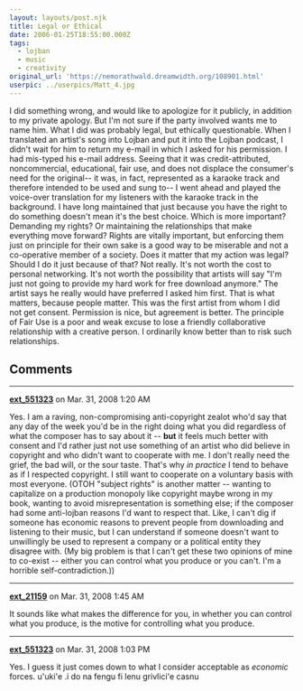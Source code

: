 ```yaml
---
layout: layouts/post.njk
title: Legal or Ethical
date: 2006-01-25T18:55:00.000Z
tags:
  - lojban
  - music
  - creativity
original_url: 'https://nemorathwald.dreamwidth.org/108901.html'
userpic: ../userpics/Matt_4.jpg
---
```

I did something wrong, and would like to apologize for it publicly, in addition to my private apology. But I'm not sure if the party involved wants me to name him. What I did was probably legal, but ethically questionable. When I translated an artist's song into Lojban and put it into the Lojban podcast, I didn't wait for him to return my e-mail in which I asked for his permission. I had mis-typed his e-mail address. Seeing that it was credit-attributed, noncommercial, educational, fair use, and does not displace the consumer's need for the original-- it was, in fact, represented as a karaoke track and therefore intended to be used and sung to-- I went ahead and played the voice-over translation for my listeners with the karaoke track in the background. I have long maintained that just because you have the right to do something doesn't mean it's the best choice. Which is more important? Demanding my rights? Or maintaining the relationships that make everything move forward? Rights are vitally important, but enforcing them just on principle for their own sake is a good way to be miserable and not a co-operative member of a society. Does it matter that my action was legal? Should I do it just because of that? Not really. It's not worth the cost to personal networking. It's not worth the possibility that artists will say "I'm just not going to provide my hard work for free download anymore." The artist says he really would have preferred I asked him first. That is what matters, because people matter. This was the first artist from whom I did not get consent. Permission is nice, but agreement is better. The principle of Fair Use is a poor and weak excuse to lose a friendly collaborative relationship with a creative person. I ordinarily know better than to risk such relationships.

## Comments

---

**[ext_551323](https://www.dreamwidth.org/users/ext_551323)** on Mar. 31, 2008 1:20 AM

Yes. I am a raving, non-compromising anti-copyright zealot who'd say that any day of the week you'd be in the right doing what you did regardless of what the composer has to say about it -- **but** it feels much better with consent and I'd rather just not use something of an artist who did believe in copyright and who didn't want to cooperate with me. I don't really need the grief, the bad will, or the sour taste. That's why _in practice_ I tend to behave as if I respected copyright. I still want to cooperate on a voluntary basis with most everyone. (OTOH "subject rights" is another matter -- wanting to capitalize on a production monopoly like copyright maybe wrong in my book, wanting to avoid misrepresentation is something else; if the composer had some anti-lojban reasons I'd want to respect that. Like, I can't dig if someone has economic reasons to prevent people from downloading and listening to their music, but I can understand if someone doesn't want to unwillingly be used to represent a company or a political entity they disagree with. (My big problem is that I can't get these two opinions of mine to co-exist -- either you can control what you produce or you can't. I'm a horrible self-contradiction.))

---

**[ext_21159](https://www.dreamwidth.org/users/ext_21159)** on Mar. 31, 2008 1:45 AM

It sounds like what makes the difference for you, in whether you can control what you produce, is the motive for controlling what you produce.

---

**[ext_551323](https://www.dreamwidth.org/users/ext_551323)** on Mar. 31, 2008 1:03 PM

Yes. I guess it just comes down to what I consider acceptable as _economic_ forces. u'uki'e .i do na fengu fi lenu grivlici'e casnu
